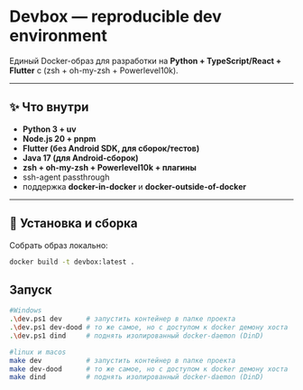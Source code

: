 # Devbox — reproducible dev environment

Единый Docker-образ для разработки на **Python + TypeScript/React + Flutter** с (zsh + oh-my-zsh + Powerlevel10k).

---

## ✨ Что внутри
- **Python 3 + uv** 
- **Node.js 20 + pnpm**
- **Flutter (без Android SDK, для сборок/тестов)**
- **Java 17 (для Android-сборок)**
- **zsh + oh-my-zsh + Powerlevel10k + плагины**
- ssh-agent passthrough
- поддержка **docker-in-docker** и **docker-outside-of-docker**

---

## 🚀 Установка и сборка

Собрать образ локально:
```bash
docker build -t devbox:latest .
```
## Запуск
```bash
#Windows
.\dev.ps1 dev      # запустить контейнер в папке проекта
.\dev.ps1 dev-dood # то же самое, но с доступом к docker демону хоста
.\dev.ps1 dind     # поднять изолированный docker-daemon (DinD)

#linux и macos
make dev           # запустить контейнер в папке проекта
make dev-dood      # то же самое, но с доступом к docker демону хоста
make dind          # поднять изолированный docker-daemon (DinD)
```